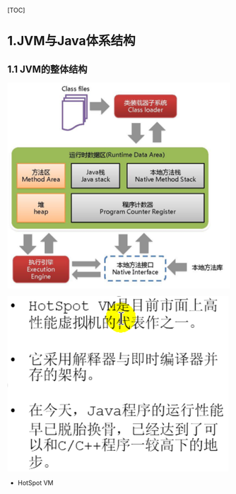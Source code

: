 [TOC]

# 1.JVM与Java体系结构

## 1.1 JVM的整体结构

![image-20210222212403204](./images/1.png)

![image-20210222212441814](./images/2.png)

+ HotSpot VM

